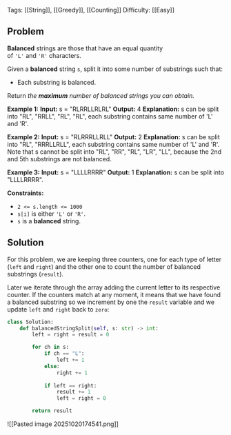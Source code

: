 Tags: [[String]], [[Greedy]], [[Counting]]
Difficulty: [[Easy]]
## Problem
**Balanced** strings are those that have an equal quantity of `'L'` and `'R'` characters.

Given a **balanced** string `s`, split it into some number of substrings such that:
- Each substring is balanced.

Return _the **maximum** number of balanced strings you can obtain._

**Example 1:**
**Input:** s = "RLRRLLRLRL"
**Output:** 4
**Explanation:** s can be split into "RL", "RRLL", "RL", "RL", each substring contains same number of 'L' and 'R'.

**Example 2:**
**Input:** s = "RLRRRLLRLL"
**Output:** 2
**Explanation:** s can be split into "RL", "RRRLLRLL", each substring contains same number of 'L' and 'R'.
Note that s cannot be split into "RL", "RR", "RL", "LR", "LL", because the 2nd and 5th substrings are not balanced.

**Example 3:**
**Input:** s = "LLLLRRRR"
**Output:** 1
**Explanation:** s can be split into "LLLLRRRR".

**Constraints:**
- `2 <= s.length <= 1000`
- `s[i]` is either `'L'` or `'R'`.
- `s` is a **balanced** string.

## Solution
For this problem, we are keeping three counters, one for each type of letter (`left` and `right`) and the other one to count the number of balanced substrings (`result`).

Later we iterate through the array adding the current letter to its respective counter. If the counters match at any moment, it means that we have found a balanced substring so we increment by one the `result` variable and we update `left` and `right` back to `zero`:

```python
class Solution:
    def balancedStringSplit(self, s: str) -> int:
        left = right = result = 0

        for ch in s:
            if ch == "L":
                left += 1
            else:
                right += 1
            
            if left == right:
                result += 1
                left = right = 0

        return result
```

![[Pasted image 20251020174541.png]]

